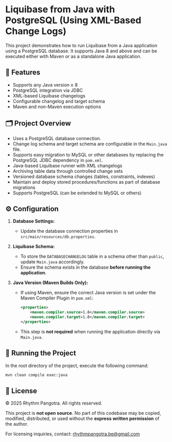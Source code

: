 # Liquibase from Java with PostgreSQL (Using XML-Based Change Logs)

This project demonstrates how to run Liquibase from a Java application using a PostgreSQL database. It supports Java 8 and above and can be executed either with Maven or as a standalone Java application.

## 🔧 Features

- Supports any Java version ≥ 8
- PostgreSQL integration via JDBC
- XML-based Liquibase changelogs
- Configurable changelog and target schema
- Maven and non-Maven execution options

## 🗂 Project Overview

- Uses a PostgreSQL database connection.
- Change log schema and target schema are configurable in the `Main.java` file.
- Supports easy migration to MySQL or other databases by replacing the PostgreSQL JDBC dependency in `pom.xml`.
- Java-based Liquibase runner with XML changelogs
- Archiving table data through controlled change sets
- Versioned database schema changes (tables, constraints, indexes)
- Maintain and deploy stored procedures/functions as part of database migrations
- Supports PostgreSQL (can be extended to MySQL or others)

## ⚙️ Configuration

1. **Database Settings:**
   - Update the database connection properties in `src/main/resources/db.properties`.

2. **Liquibase Schema:**
   - To store the `DATABASECHANGELOG` table in a schema other than `public`, update `Main.java` accordingly.
   - Ensure the schema exists in the database **before running the application**.

3. **Java Version (Maven Builds Only):**
   - If using Maven, ensure the correct Java version is set under the Maven Compiler Plugin in `pom.xml`:
     ```xml
     <properties>
         <maven.compiler.source>1.8</maven.compiler.source>
         <maven.compiler.target>1.8</maven.compiler.target>
     </properties>
     ```
   - This step is **not required** when running the application directly via `Main.java`.

## 🚀 Running the Project

In the root directory of the project, execute the following command:

```bash
mvn clean compile exec:java
```

## 📄 License

© 2025 Rhythm Pangotra. All rights reserved.

This project is **not open source**. No part of this codebase may be copied, modified, distributed, or used without the **express written permission** of the author.

For licensing inquiries, contact: rhythmpangotra.be@gmail.com
